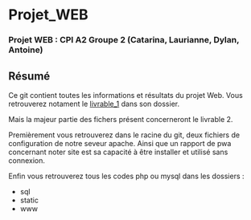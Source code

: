 # Projet_WEB

<!-- photo -->

### Projet WEB : CPI A2 Groupe 2 (Catarina, Laurianne, Dylan, Antoine)

## Résumé

Ce git contient toutes les informations et résultats du projet Web. Vous retrouverez notament le [livrable_1](https://github.com/atarte/Projet_WEB/tree/main/livrable_1) dans son dossier.  

Mais la majeur partie des fichers présent concerneront le livrable 2.  

Premièrement vous retrouverez dans le racine du git, deux fichiers de configuration de notre seveur apache. Ainsi que un rapport de pwa concernant noter site est sa capacité à être installer et utilisé sans connexion.

Enfin vous retrouverez tous les codes php ou mysql dans les dossiers :
* sql
* static
* www
